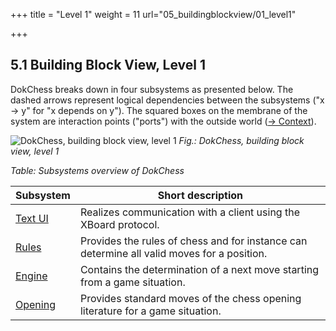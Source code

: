 +++
title = "Level 1"
weight = 11
url="05_buildingblockview/01_level1"

+++

## 5.1	Building Block View, Level 1

DokChess breaks down in four subsystems as presented below. The dashed arrows represent logical dependencies between the subsystems ("x -> y" for "x depends on y").
The squared boxes on the membrane of the system are interaction points ("ports") with the outside world ([→ Context](/en/03_context/02_deployment/)).

![DokChess, building block view, level 1](/images/en/05_BuildingBlocks_Level_1.png "DokChess, building block view, level 1")
*Fig.: DokChess, building block view, level 1*



*Table: Subsystems overview of DokChess*

|  Subsystem | Short description |
|-----------|------------------|
| [Text UI](/en/05_buildingblockview/02_textui/)   | Realizes communication with a client using the XBoard protocol. |
| [Rules](/en/05_buildingblockview/03_rules/) | Provides the rules of chess and for instance can determine all valid moves for a position. |
| [Engine](/en/05_buildingblockview/04_engine/) | Contains the determination of a next move starting from a game situation. |
| [Opening](/en/05_buildingblockview/05_opening/) | Provides standard moves of the chess opening literature for a game situation. |
